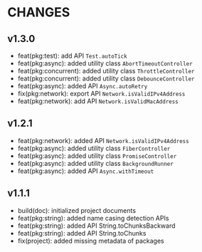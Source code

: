 # CHANGES

## v1.3.0

- feat(pkg:test): add API `Test.autoTick`
- feat(pkg:async): added utility class `AbortTimeoutController`
- feat(pkg:concurrent): added utility class `ThrottleController`
- feat(pkg:concurrent): added utility class `DebounceController`
- feat(pkg:async): added API `Async.autoRetry`
- fix(pkg:network): export API `Network.isValidIPv4Address`
- feat(pkg:network): add API `Network.isValidMacAddress`

## v1.2.1

- feat(pkg:network): added API `Network.isValidIPv4Address`
- feat(pkg:async): added utility class `FiberController`
- feat(pkg:async): added utility class `PromiseController`
- feat(pkg:async): added utility class `BackgroundRunner`
- feat(pkg:async): added API `Async.withTimeout`

## v1.1.1

- build(doc): initialized project documents
- feat(pkg:string): added name casing detection APIs
- feat(pkg:string): added API String.toChunksBackward
- feat(pkg:string): added API String.toChunks
- fix(project): added missing metadata of packages